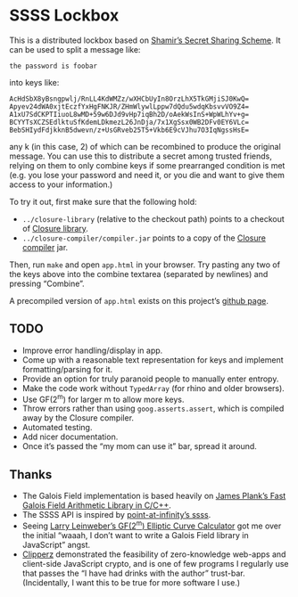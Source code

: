 # SSSS Lockbox

This is a distributed lockbox based on [Shamir&rsquo;s Secret
Sharing Scheme][ssss-wiki]. It can be used to split a message like:

    the password is foobar

into keys like:

    AcHdSbX8yBsngpwlj/RnLL4KdWMZz/wXHCbUyIn8OrzLhX5TkGMjiSJ0KwQ=
    Apyev24dWA0xjtEczfYxHgFNKJR/ZHmWlywlLppw7dQdu5wdqKbsvvVO9Z4=
    A1xU7SdCKPTIiuoL8wMD+59w6DJd9vHp7iqBh2D/oAekWsInS+WpWLhYv+g=
    BCYYTsXCZSEdlktuSfKdemLDkmezL26JnDja/7x1XgSsx0WB2DFv0EY6VLc=
    BebSHIydFdjkknB5dwevn/z+UsGRveb25T5+Vkb6E9cVJhu7O3IqNgssHsE=

any k (in this case, 2) of which can be recombined to produce the original
message. You can use this to distribute a secret among trusted friends, relying
on them to only combine keys if some prearranged condition is met (e.g. you
lose your password and need it, or you die and want to give them access to your
information.)

To try it out, first make sure that the following hold:

- `../closure-library` (relative to the checkout
  path) points to a checkout of [Closure library][].
- `../closure-compiler/compiler.jar` points to a copy
  of the [Closure compiler][] jar.

Then, run `make` and open `app.html` in your browser. Try
pasting any two of the keys above into the combine textarea
(separated by newlines) and pressing &ldquo;Combine&rdquo;.

A precompiled version of `app.html` exists
on this project&rsquo;s [github page][].

## TODO

- Improve error handling/display in app.
- Come up with a reasonable text representation for keys and implement
  formatting/parsing for it.
- Provide an option for truly paranoid people to manually enter entropy.
- Make the code work without `TypedArray` (for rhino and older browsers).
- Use GF(2<sup>m</sup>) for larger m to allow more keys.
- Throw errors rather than using `goog.asserts.assert`,
  which is compiled away by the Closure compiler.
- Automated testing.
- Add nicer documentation.
- Once it&rsquo;s passed the &ldquo;my mom can use it&rdquo; bar, spread it
  around.

## Thanks

- The Galois Field implementation is based heavily on [James Plank&rsquo;s Fast
  Galois Field Arithmetic Library in C/C++][galois].
- The SSSS API is inspired by [point-at-infinity&rsquo;s ssss][ssss].
- Seeing [Larry Leinweber&rsquo;s GF(2<sup>m</sup>) Elliptic Curve
  Calculator][gfeccalc] got me over the initial &ldquo;waaah, I don&rsquo;t
  want to write a Galois Field library in JavaScript&rdquo; angst.
- [Clipperz][] demonstrated the feasibility of zero-knowledge web-apps and
  client-side JavaScript crypto, and is one of few programs I regularly use
  that passes the &ldquo;I have had drinks with the author&rdquo; trust-bar.
  (Incidentally, I want this to be true for more software I use.)


[clipperz]:         https://www.clipperz.com/                 "Clipperz"
[closure library]:  http://code.google.com/p/closure-library  "Closure Library"
[closure compiler]: http://code.google.com/p/closure-compiler "Closure Compiler"
[galois]:           http://web.eecs.utk.edu/~plank/plank/papers/CS-07-593/
    "Fast Galois Field Arithmetic Library in C/C++"
[gfeccalc]:         http://vorlon.case.edu/~lxl106/gfeccalc.htm
    "GF(2^m) Elliptic Curve Calculator"
[github page]:      http://mrdomino.github.com/lockbox/       "SSSS Lockbox"
[ssss]:             http://point-at-infinity.org/ssss/
    "ssss: Shamir's Secret Sharing Scheme"
[ssss-wiki]:        https://en.wikipedia.org/wiki/Shamir's_Secret_Sharing
    "Shamir's Secret Sharing Scheme"

